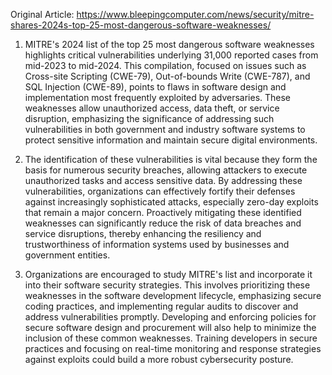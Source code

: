 Original Article: https://www.bleepingcomputer.com/news/security/mitre-shares-2024s-top-25-most-dangerous-software-weaknesses/

1) MITRE's 2024 list of the top 25 most dangerous software weaknesses highlights critical vulnerabilities underlying 31,000 reported cases from mid-2023 to mid-2024. This compilation, focused on issues such as Cross-site Scripting (CWE-79), Out-of-bounds Write (CWE-787), and SQL Injection (CWE-89), points to flaws in software design and implementation most frequently exploited by adversaries. These weaknesses allow unauthorized access, data theft, or service disruption, emphasizing the significance of addressing such vulnerabilities in both government and industry software systems to protect sensitive information and maintain secure digital environments.

2) The identification of these vulnerabilities is vital because they form the basis for numerous security breaches, allowing attackers to execute unauthorized tasks and access sensitive data. By addressing these vulnerabilities, organizations can effectively fortify their defenses against increasingly sophisticated attacks, especially zero-day exploits that remain a major concern. Proactively mitigating these identified weaknesses can significantly reduce the risk of data breaches and service disruptions, thereby enhancing the resiliency and trustworthiness of information systems used by businesses and government entities.

3) Organizations are encouraged to study MITRE's list and incorporate it into their software security strategies. This involves prioritizing these weaknesses in the software development lifecycle, emphasizing secure coding practices, and implementing regular audits to discover and address vulnerabilities promptly. Developing and enforcing policies for secure software design and procurement will also help to minimize the inclusion of these common weaknesses. Training developers in secure practices and focusing on real-time monitoring and response strategies against exploits could build a more robust cybersecurity posture.